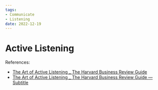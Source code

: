 ```yaml
---
tags:
- Communicate
- Listening
date: 2022-12-19
---
```


# Active Listening

References:

- [The Art of Active Listening _ The Harvard Business Review Guide](https://www.youtube.com/watch?v=aDMtx5ivKK0)
- [The Art of Active Listening _ The Harvard Business Review Guide — Subtitle](_media\The%20Art%20of%20Active%20Listening%20_%20The%20Harvard%20Business%20Review%20Guide%20-%20English.srt.md)